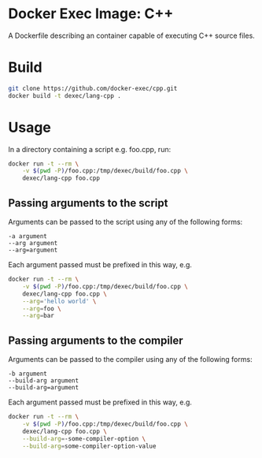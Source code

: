 # Docker Exec Image: C++

A Dockerfile describing an container capable of executing C++ source files.

# Build

```sh
git clone https://github.com/docker-exec/cpp.git
docker build -t dexec/lang-cpp .
```

# Usage

In a directory containing a script e.g. foo.cpp, run:

```sh
docker run -t --rm \
    -v $(pwd -P)/foo.cpp:/tmp/dexec/build/foo.cpp \
    dexec/lang-cpp foo.cpp
```

## Passing arguments to the script

Arguments can be passed to the script using any of the following forms:

```
-a argument
--arg argument
--arg=argument
```

Each argument passed must be prefixed in this way, e.g.

```sh
docker run -t --rm \
    -v $(pwd -P)/foo.cpp:/tmp/dexec/build/foo.cpp \
    dexec/lang-cpp foo.cpp \
    --arg='hello world' \
    --arg=foo \
    --arg=bar
```

## Passing arguments to the compiler

Arguments can be passed to the compiler using any of the following forms:

```
-b argument
--build-arg argument
--build-arg=argument
```

Each argument passed must be prefixed in this way, e.g.

```sh
docker run -t --rm \
    -v $(pwd -P)/foo.cpp:/tmp/dexec/build/foo.cpp \
    dexec/lang-cpp foo.cpp \
    --build-arg=-some-compiler-option \
    --build-arg=some-compiler-option-value
```

